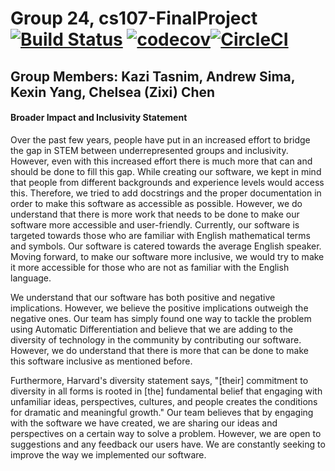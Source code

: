 # Group 24, cs107-FinalProject [![Build Status](https://app.travis-ci.com/cs107-runtimeterror/cs107-FinalProject.svg?token=stMPL4xedtyEMYyN72oW&branch=milestone1b-dev)](https://app.travis-ci.com/cs107-runtimeterror/cs107-FinalProject) [![codecov](https://codecov.io/gh/cs107-runtimeterror/cs107-FinalProject/branch/milestone1b-dev/graph/badge.svg?token=FF27EQ75ID)](https://codecov.io/gh/cs107-runtimeterror/cs107-FinalProject)[![CircleCI](https://circleci.com/gh/cs107-runtimeterror/cs107-FinalProject/tree/final.svg?style=svg&circle-token=a541ffb380dd87b8b5e70a86f8ac3a5f5857e6c8)](https://circleci.com/gh/cs107-runtimeterror/cs107-FinalProject/tree/final)

## Group Members: Kazi Tasnim, Andrew Sima, Kexin Yang, Chelsea (Zixi) Chen

#### Broader Impact and Inclusivity Statement
Over the past few years, people have put in an increased effort to bridge the gap in STEM between underrepresented groups and inclusivity. However, even with this increased effort there is much more that can and should be done to fill this gap. While creating our software, we kept in mind that people from different backgrounds and experience levels would access this. Therefore, we tried to add docstrings and the proper documentation in order to make this software as accessible as possible. However, we do understand that there is more work that needs to be done to make our software more accessible and user-friendly. Currently, our software is targeted towards those who are familiar with English mathematical terms and symbols. Our software is catered towards the average English speaker. Moving forward, to make our software more inclusive, we would try to make it more accessible for those who are not as familiar with the English language.

We understand that our software has both positive and negative implications. However, we believe the positive implications outweigh the negative ones. Our team has simply found one way to tackle the problem using Automatic Differentiation and believe that we are adding to the diversity of technology in the community by contributing our software. However, we do understand that there is more that can be done to make this software inclusive as mentioned before.

Furthermore, Harvard's diversity statement says, "[their] commitment to diversity in all forms is rooted in [the] fundamental belief that engaging with unfamiliar ideas, perspectives, cultures, and people creates the conditions for dramatic and meaningful growth." Our team believes that by engaging with the software we have created, we are sharing our ideas and perspectives on a certain way to solve a problem. However, we are open to suggestions and any feedback our users have. We are constantly seeking to improve the way we implemented our software.